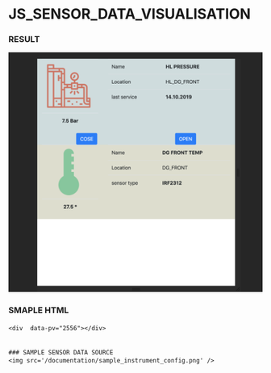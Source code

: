 # JS_SENSOR_DATA_VISUALISATION

### RESULT

<img src='/documentation/sample_result.png' />

### SMAPLE HTML
```
<div  data-pv="2556"></div>


### SAMPLE SENSOR DATA SOURCE
<img src='/documentation/sample_instrument_config.png' />
